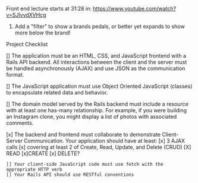Front end lecture starts at 31:28 in: https://www.youtube.com/watch?v=SJlvydXVHcg


1) Add a "filter" to show a brands pedals, or better yet expands to show more below the brand!

Project Checklist

[] The application must be an HTML, CSS, and JavaScript frontend with a Rails API backend. All interactions between the client and the server must be handled asynchronously (AJAX) and use JSON as the communication format.

[] The JavaScript application must use Object Oriented JavaScript (classes) to encapsulate related data and behavior.

[] The domain model served by the Rails backend must include a resource with at least one has-many relationship. For example, if you were building an Instagram clone, you might display a list of photos with associated comments.

[x] The backend and frontend must collaborate to demonstrate Client-Server Communication. Your application should have at least:
    [x] 3 AJAX calls
    [x] covering at least 2 of Create, Read, Update, and Delete (CRUD) [X] READ [x]CREATE [x] DELETE?

    [] Your client-side JavaScript code must use fetch with the appropriate HTTP verb
    [] Your Rails API should use RESTful conventions